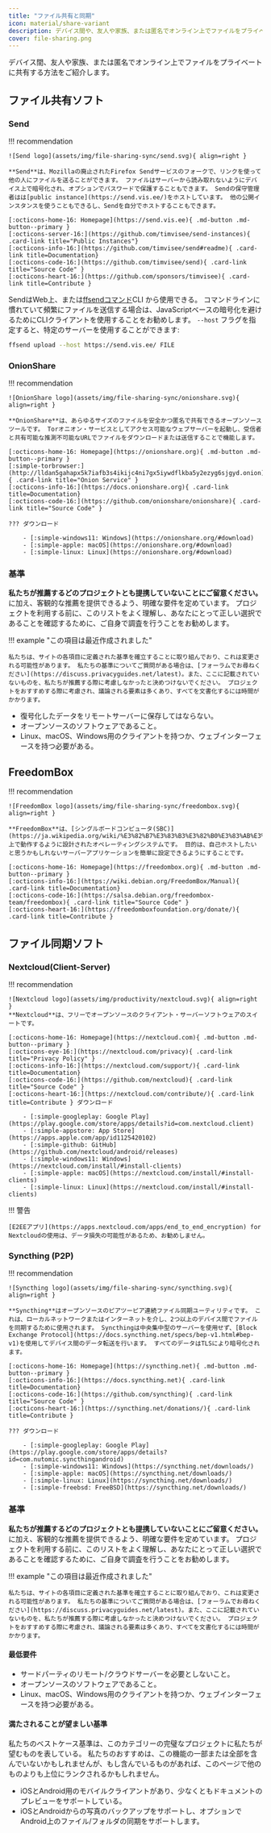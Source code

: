 ```yaml
---
title: "ファイル共有と同期"
icon: material/share-variant
description: デバイス間や、友人や家族、または匿名でオンライン上でファイルをプライベートに共有する方法をご紹介します。
cover: file-sharing.png
---
```


デバイス間、友人や家族、または匿名でオンライン上でファイルをプライベートに共有する方法をご紹介します。

## ファイル共有ソフト

### Send

!!! recommendation

    ![Send logo](assets/img/file-sharing-sync/send.svg){ align=right }
    
    **Send**は、Mozillaの廃止されたFirefox Sendサービスのフォークで、リンクを使って他の人にファイルを送ることができます。 ファイルはサーバーから読み取れないようにデバイス上で暗号化され、オプションでパスワードで保護することもできます。 Sendの保守管理者はは[public instance](https://send.vis.ee/)をホストしています。 他の公開インスタンスを使うこともできるし、Sendを自分でホストすることもできます。
    
    [:octicons-home-16: Homepage](https://send.vis.ee){ .md-button .md-button--primary }
    [:octicons-server-16:](https://github.com/timvisee/send-instances){ .card-link title="Public Instances"}
    [:octicons-info-16:](https://github.com/timvisee/send#readme){ .card-link title=Documentation}
    [:octicons-code-16:](https://github.com/timvisee/send){ .card-link title="Source Code" }
    [:octicons-heart-16:](https://github.com/sponsors/timvisee){ .card-link title=Contribute }

SendはWeb上、または[ffsendコマンド](https://github.com/timvisee/ffsend)CLI から使用できる。 コマンドラインに慣れていて頻繁にファイルを送信する場合は、JavaScriptベースの暗号化を避けるためにCLIクライアントを使用することをお勧めします。 `--host` フラグを指定すると、特定のサーバーを使用することができます:

```bash
ffsend upload --host https://send.vis.ee/ FILE
```

### OnionShare

!!! recommendation

    ![OnionShare logo](assets/img/file-sharing-sync/onionshare.svg){ align=right }
    
    **OnionShare**は、あらゆるサイズのファイルを安全かつ匿名で共有できるオープンソースツールです。 Torオニオン・サービスとしてアクセス可能なウェブサーバーを起動し、受信者と共有可能な推測不可能なURLでファイルをダウンロードまたは送信することで機能します。
    
    [:octicons-home-16: Homepage](https://onionshare.org){ .md-button .md-button--primary }
    [:simple-torbrowser:](http://lldan5gahapx5k7iafb3s4ikijc4ni7gx5iywdflkba5y2ezyg6sjgyd.onion){ .card-link title="Onion Service" }
    [:octicons-info-16:](https://docs.onionshare.org){ .card-link title=Documentation}
    [:octicons-code-16:](https://github.com/onionshare/onionshare){ .card-link title="Source Code" }
    
    ??? ダウンロード
    
        - [:simple-windows11: Windows](https://onionshare.org/#download)
        - [:simple-apple: macOS](https://onionshare.org/#download)
        - [:simple-linux: Linux](https://onionshare.org/#download)

### 基準

**私たちが推薦するどのプロジェクトとも提携していないことにご留意ください。** [](about/criteria.md)に加え、客観的な推薦を提供できるよう、明確な要件を定めています。 プロジェクトを利用する前に、このリストをよく理解し、あなたにとって正しい選択であることを確認するために、ご自身で調査を行うことをお勧めします。

!!! example "この項目は最近作成されました"

    私たちは、サイトの各項目に定義された基準を確立することに取り組んでおり、これは変更される可能性があります。 私たちの基準についてご質問がある場合は、[フォーラムでお尋ねください](https://discuss.privacyguides.net/latest)。また、ここに記載されていないものを、私たちが推薦する際に考慮しなかったと決めつけないでください。 プロジェクトをおすすめする際に考慮され、議論される要素は多くあり、すべてを文書化するには時間がかかります。

- 復号化したデータをリモートサーバーに保存してはならない。
- オープンソースのソフトウェアであること。
- Linux、macOS、Windows用のクライアントを持つか、ウェブインターフェースを持つ必要がある。

## FreedomBox

!!! recommendation

    ![FreedomBox logo](assets/img/file-sharing-sync/freedombox.svg){ align=right }
    
    **FreedomBox**は、[シングルボードコンピュータ(SBC)](https://ja.wikipedia.org/wiki/%E3%82%B7%E3%83%B3%E3%82%B0%E3%83%AB%E3%83%9C%E3%83%BC%E3%83%89%E3%82%B3%E3%83%B3%E3%83%94%E3%83%A5%E3%83%BC%E3%82%BF)上で動作するように設計されたオペレーティングシステムです。 目的は、自己ホストしたいと思うかもしれないサーバーアプリケーションを簡単に設定できるようにすることです。
    
    [:octicons-home-16: Homepage](https://freedombox.org){ .md-button .md-button--primary }
    [:octicons-info-16:](https://wiki.debian.org/FreedomBox/Manual){ .card-link title=Documentation}
    [:octicons-code-16:](https://salsa.debian.org/freedombox-team/freedombox){ .card-link title="Source Code" }
    [:octicons-heart-16:](https://freedomboxfoundation.org/donate/){ .card-link title=Contribute }

## ファイル同期ソフト

### Nextcloud(Client-Server)

!!! recommendation

    ![Nextcloud logo](assets/img/productivity/nextcloud.svg){ align=right }
    **Nextcloud**は、フリーでオープンソースのクライアント・サーバーソフトウェアのスイートです。
    
    [:octicons-home-16: Homepage](https://nextcloud.com){ .md-button .md-button--primary }
    [:octicons-eye-16:](https://nextcloud.com/privacy){ .card-link title="Privacy Policy" }
    [:octicons-info-16:](https://nextcloud.com/support/){ .card-link title=Documentation}
    [:octicons-code-16:](https://github.com/nextcloud){ .card-link title="Source Code" }
    [:octicons-heart-16:](https://nextcloud.com/contribute/){ .card-link title=Contribute } ダウンロード
    
        - [:simple-googleplay: Google Play](https://play.google.com/store/apps/details?id=com.nextcloud.client)
        - [:simple-appstore: App Store](https://apps.apple.com/app/id1125420102)
        - [:simple-github: GitHub](https://github.com/nextcloud/android/releases)
        - [:simple-windows11: Windows](https://nextcloud.com/install/#install-clients)
        - [:simple-apple: macOS](https://nextcloud.com/install/#install-clients)
        - [:simple-linux: Linux](https://nextcloud.com/install/#install-clients)

!!! 警告

    [E2EEアプリ](https://apps.nextcloud.com/apps/end_to_end_encryption) for Nextcloudの使用は、データ損失の可能性があるため、お勧めしません。

### Syncthing (P2P)

!!! recommendation

    ![Syncthing logo](assets/img/file-sharing-sync/syncthing.svg){ align=right }
    
    **Syncthing**はオープンソースのピアツーピア連続ファイル同期ユーティリティです。 これは、ローカルネットワークまたはインターネットを介し、2つ以上のデバイス間でファイルを同期するために使用されます。 Syncthingは中央集中型のサーバーを使用せず、[Block Exchange Protocol](https://docs.syncthing.net/specs/bep-v1.html#bep-v1)を使用してデバイス間のデータ転送を行います。 すべてのデータはTLSにより暗号化されます。
    
    [:octicons-home-16: Homepage](https://syncthing.net){ .md-button .md-button--primary }
    [:octicons-info-16:](https://docs.syncthing.net){ .card-link title=Documentation}
    [:octicons-code-16:](https://github.com/syncthing){ .card-link title="Source Code" }
    [:octicons-heart-16:](https://syncthing.net/donations/){ .card-link title=Contribute }
    
    ??? ダウンロード
    
        - [:simple-googleplay: Google Play](https://play.google.com/store/apps/details?id=com.nutomic.syncthingandroid)
        - [:simple-windows11: Windows](https://syncthing.net/downloads/)
        - [:simple-apple: macOS](https://syncthing.net/downloads/)
        - [:simple-linux: Linux](https://syncthing.net/downloads/)
        - [:simple-freebsd: FreeBSD](https://syncthing.net/downloads/)

### 基準

**私たちが推薦するどのプロジェクトとも提携していないことにご留意ください。** [](about/criteria.md)に加え、客観的な推薦を提供できるよう、明確な要件を定めています。 プロジェクトを利用する前に、このリストをよく理解し、あなたにとって正しい選択であることを確認するために、ご自身で調査を行うことをお勧めします。

!!! example "この項目は最近作成されました"

    私たちは、サイトの各項目に定義された基準を確立することに取り組んでおり、これは変更される可能性があります。 私たちの基準についてご質問がある場合は、[フォーラムでお尋ねください](https://discuss.privacyguides.net/latest)。また、ここに記載されていないものを、私たちが推薦する際に考慮しなかったと決めつけないでください。 プロジェクトをおすすめする際に考慮され、議論される要素は多くあり、すべてを文書化するには時間がかかります。

#### 最低要件

- サードパーティのリモート/クラウドサーバーを必要としないこと。
- オープンソースのソフトウェアであること。
- Linux、macOS、Windows用のクライアントを持つか、ウェブインターフェースを持つ必要がある。

#### 満たされることが望ましい基準

私たちのベストケース基準は、このカテゴリーの完璧なプロジェクトに私たちが望むものを表している。 私たちのおすすめは、この機能の一部または全部を含んでいないかもしれませんが、もし含んでいるものがあれば、このページで他のものよりも上位にランクされるかもしれません。

- iOSとAndroid用のモバイルクライアントがあり、少なくともドキュメントのプレビューをサポートしている。
- iOSとAndroidからの写真のバックアップをサポートし、オプションでAndroid上のファイル/フォルダの同期をサポートします。
